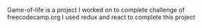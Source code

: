 Game-of-life is a project I worked on to complete challenge of freecodecamp.org
I used redux and react to complete this project
